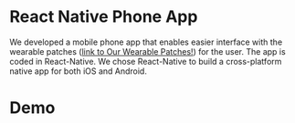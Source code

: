 # React Native Phone App
We developed a mobile phone app that enables easier interface with the wearable patches ([link to Our Wearable Patches!](https://github.com/mohnikbakht/Cardio_Wearable_Patch_Demo)) for the user. The app is coded in React-Native. We chose React-Native to build a cross-platform native app for both iOS and Android. 

# Demo
